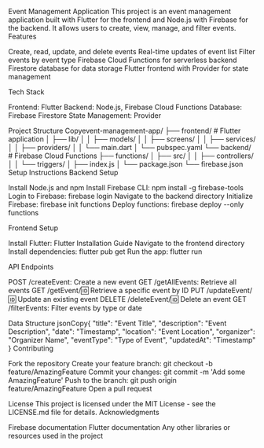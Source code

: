 Event Management Application
This project is an event management application built with Flutter for the frontend and Node.js with Firebase for the backend. It allows users to create, view, manage, and filter events.
Features

Create, read, update, and delete events
Real-time updates of event list
Filter events by event type
Firebase Cloud Functions for serverless backend
Firestore database for data storage
Flutter frontend with Provider for state management

Tech Stack

Frontend: Flutter
Backend: Node.js, Firebase Cloud Functions
Database: Firebase Firestore
State Management: Provider

Project Structure
Copyevent-management-app/
├── frontend/              # Flutter application
│   ├── lib/
│   │   ├── models/
│   │   ├── screens/
│   │   ├── services/
│   │   ├── providers/
│   │   └── main.dart
│   └── pubspec.yaml
└── backend/               # Firebase Cloud Functions
    ├── functions/
    │   ├── src/
    │   │   ├── controllers/
    │   │   └── triggers/
    │   ├── index.js
    │   └── package.json
    └── firebase.json
Setup Instructions
Backend Setup

Install Node.js and npm
Install Firebase CLI: npm install -g firebase-tools
Login to Firebase: firebase login
Navigate to the backend directory
Initialize Firebase: firebase init functions
Deploy functions: firebase deploy --only functions

Frontend Setup

Install Flutter: Flutter Installation Guide
Navigate to the frontend directory
Install dependencies: flutter pub get
Run the app: flutter run

API Endpoints

POST /createEvent: Create a new event
GET /getAllEvents: Retrieve all events
GET /getEvent/:id: Retrieve a specific event by ID
PUT /updateEvent/:id: Update an existing event
DELETE /deleteEvent/:id: Delete an event
GET /filterEvents: Filter events by type or date

Data Structure
jsonCopy{
  "title": "Event Title",
  "description": "Event Description",
  "date": "Timestamp",
  "location": "Event Location",
  "organizer": "Organizer Name",
  "eventType": "Type of Event",
  "updatedAt": "Timestamp"
}
Contributing

Fork the repository
Create your feature branch: git checkout -b feature/AmazingFeature
Commit your changes: git commit -m 'Add some AmazingFeature'
Push to the branch: git push origin feature/AmazingFeature
Open a pull request

License
This project is licensed under the MIT License - see the LICENSE.md file for details.
Acknowledgments

Firebase documentation
Flutter documentation
Any other libraries or resources used in the project
